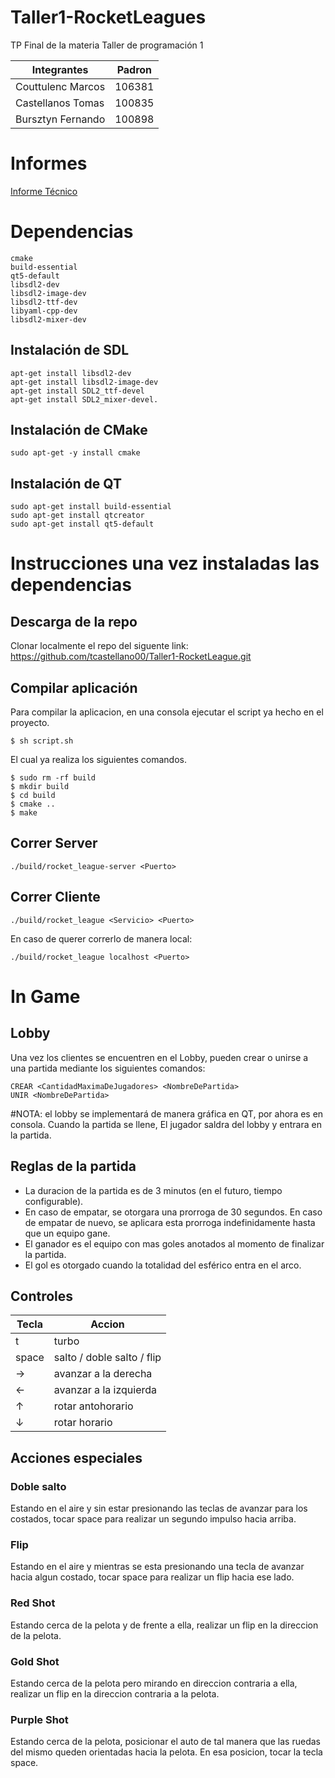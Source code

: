 # Taller1-RocketLeagues
TP Final de la materia Taller de programación 1

| Integrantes    | Padron |
| -------------- | ------ |
| Couttulenc Marcos| 106381 |
| Castellanos Tomas   | 100835  |
| Bursztyn Fernando   | 100898  |


# Informes
[Informe Técnico](https://docs.google.com/document/d/1GZ37hIVslaq5qQRa4rIikDMMmVd59vRMnn6P-WR4FyY/edit?usp=sharing)    


# Dependencias

```
cmake
build-essential
qt5-default
libsdl2-dev
libsdl2-image-dev
libsdl2-ttf-dev
libyaml-cpp-dev
libsdl2-mixer-dev
```
## Instalación de SDL
```
apt-get install libsdl2-dev
apt-get install libsdl2-image-dev
apt-get install SDL2_ttf-devel
apt-get install SDL2_mixer-devel.
```

## Instalación de CMake
```
sudo apt-get -y install cmake

```

## Instalación de QT
```
sudo apt-get install build-essential
sudo apt-get install qtcreator
sudo apt-get install qt5-default
```


# Instrucciones una vez instaladas las dependencias

## Descarga de la repo

Clonar localmente el repo del siguente link: https://github.com/tcastellano00/Taller1-RocketLeague.git


## Compilar aplicación
Para compilar la aplicacion, en una consola ejecutar el script ya hecho en el proyecto.

```
$ sh script.sh
```
El cual ya realiza los siguientes comandos.

```
$ sudo rm -rf build
$ mkdir build
$ cd build
$ cmake ..
$ make
```

## Correr Server
```
./build/rocket_league-server <Puerto>
```

## Correr Cliente
```
./build/rocket_league <Servicio> <Puerto>
```
En caso de querer correrlo de manera local:
```
./build/rocket_league localhost <Puerto>
```

# In Game
## Lobby
Una vez los clientes se encuentren en el Lobby, pueden crear o unirse a una partida mediante los siguientes comandos:
```
CREAR <CantidadMaximaDeJugadores> <NombreDePartida>
UNIR <NombreDePartida>
```
#NOTA: el lobby se implementará de manera gráfica en QT, por ahora es en consola.
Cuando la partida se llene, El jugador saldra del lobby y entrara en la partida.

## Reglas de la partida
* La duracion de la partida es de 3 minutos (en el futuro, tiempo configurable).
* En caso de empatar, se otorgara una prorroga de 30 segundos. En caso de empatar de nuevo, se aplicara esta prorroga indefinidamente hasta que un equipo gane.
* El ganador es el equipo con mas goles anotados al momento de finalizar la partida.
* El gol es otorgado cuando la totalidad del esférico entra en el arco.

## Controles
| Tecla   | Accion |
| -------------- | ------ |
| t | turbo |
| space | salto / doble salto / flip  |
| → | avanzar a la derecha  |
| ←	 | avanzar a la izquierda  |
| ↑ | rotar antohorario |
| ↓ | rotar horario  |

## Acciones especiales

### Doble salto
Estando en el aire y sin estar presionando las teclas de avanzar para los costados, tocar space para realizar un segundo impulso hacia arriba.

### Flip
Estando en el aire y mientras se esta presionando una tecla de avanzar hacia algun costado, tocar space para realizar un flip hacia ese lado.

### Red Shot
Estando cerca de la pelota y de frente a ella, realizar un flip en la direccion de la pelota.

### Gold Shot
Estando cerca de la pelota pero mirando en direccion contraria a ella, realizar un flip en la direccion contraria a la pelota.

### Purple Shot
Estando cerca de la pelota, posicionar el auto de tal manera que las ruedas del mismo queden orientadas hacia la pelota. En esa posicion, tocar la tecla space.

